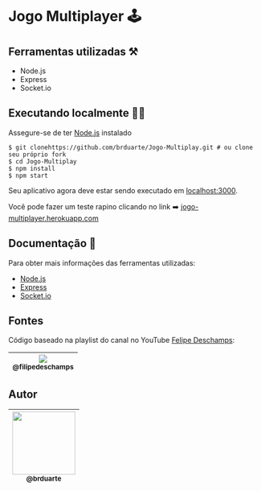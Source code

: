 # Jogo Multiplayer 🕹️

## Ferramentas utilizadas ⚒️
  
  - Node.js
  - Express
  - Socket.io

## Executando localmente 👨‍💻

Assegure-se de ter [Node.js](http://nodejs.org/) instalado

```shell script
$ git clonehttps://github.com/brduarte/Jogo-Multiplay.git # ou clone seu próprio fork
$ cd Jogo-Multiplay
$ npm install
$ npm start
```
Seu aplicativo agora deve estar sendo executado em [localhost:3000](http://localhost:3000/).

Você pode fazer um teste rapino clicando no link ➡️ [jogo-multiplayer.herokuapp.com](https://jogo-multiplayer.herokuapp.com/)

## Documentação 📝

Para obter mais informações das ferramentas utilizadas:

- [Node.js](https://nodejs.org/en/docs/)
- [Express](https://expressjs.com/pt-br/)
- [Socket.io](https://socket.io/docs/)

## Fontes

Código baseado na playlist do canal no YouTube [Felipe Deschamps](https://www.youtube.com/watch?v=0sTfIZvjYJk&list=PLMdYygf53DP5SVQQrkKCVWDS0TwYLVitL): 

| [<img src="https://avatars0.githubusercontent.com/u/4248081?v=3&s=115"><br><sub>@filipedeschamps</sub>](https://github.com/filipedeschamps) |
| :---: |

## Autor

| [<img width="125px" src="https://avatars2.githubusercontent.com/u/29002558?v=4"><br><sub>@brduarte</sub>](https://github.com/brduarte)|
| :---: |
